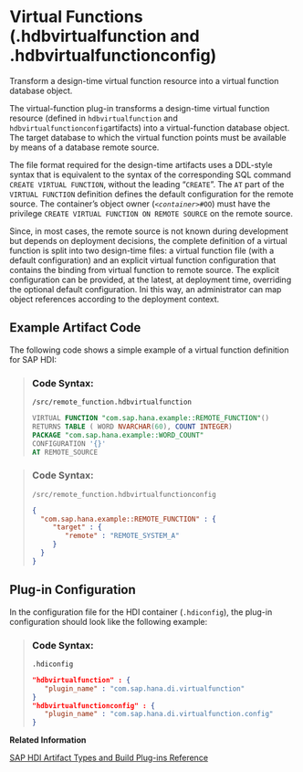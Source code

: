 <!-- loio73669ebdcef44bd9ab0eb57de6a8cf2a -->

# Virtual Functions \(.hdbvirtualfunction and .hdbvirtualfunctionconfig\)

Transform a design-time virtual function resource into a virtual function database object.



The virtual-function plug-in transforms a design-time virtual function resource \(defined in `hdbvirtualfunction` and `hdbvirtualfunctionconfig`artifacts\) into a virtual-function database object. The target database to which the virtual function points must be available by means of a database remote source.

The file format required for the design-time artifacts uses a DDL-style syntax that is equivalent to the syntax of the corresponding SQL command `CREATE VIRTUAL FUNCTION`, without the leading “`CREATE`”. The `AT` part of the `VIRTUAL FUNCTION` definition defines the default configuration for the remote source. The container’s object owner \(<code><i class="varname">&lt;container&gt;</i>#OO</code>\) must have the privilege `CREATE VIRTUAL FUNCTION ON REMOTE SOURCE` on the remote source.

Since, in most cases, the remote source is not known during development but depends on deployment decisions, the complete definition of a virtual function is split into two design-time files: a virtual function file \(with a default configuration\) and an explicit virtual function configuration that contains the binding from virtual function to remote source. The explicit configuration can be provided, at the latest, at deployment time, overriding the optional default configuration. Ini this way, an administrator can map object references according to the deployment context.



<a name="loio73669ebdcef44bd9ab0eb57de6a8cf2a__section_oqy_x33_1hb"/>

## Example Artifact Code

The following code shows a simple example of a virtual function definition for SAP HDI:

> ### Code Syntax:  
> `/src/remote_function.hdbvirtualfunction`
> 
> ```sql
> VIRTUAL FUNCTION "com.sap.hana.example::REMOTE_FUNCTION"()
> RETURNS TABLE ( WORD NVARCHAR(60), COUNT INTEGER) 
> PACKAGE "com.sap.hana.example::WORD_COUNT" 
> CONFIGURATION '{}' 
> AT REMOTE_SOURCE
> ```

> ### Code Syntax:  
> `/src/remote_function.hdbvirtualfunctionconfig`
> 
> ```json
> { 
>   "com.sap.hana.example::REMOTE_FUNCTION" : { 
>      "target" : { 
>         "remote" : "REMOTE_SYSTEM_A" 
>      } 
>   } 
> }
> ```



<a name="loio73669ebdcef44bd9ab0eb57de6a8cf2a__section_wh1_x33_1hb"/>

## Plug-in Configuration

In the configuration file for the HDI container \(`.hdiconfig`\), the plug-in configuration should look like the following example:

> ### Code Syntax:  
> `.hdiconfig`
> 
> ```json
> "hdbvirtualfunction" : {
>    "plugin_name" : "com.sap.hana.di.virtualfunction"
> }
> "hdbvirtualfunctionconfig" : {
>    "plugin_name" : "com.sap.hana.di.virtualfunction.config"
> }
> ```

**Related Information**  


[SAP HDI Artifact Types and Build Plug-ins Reference](sap-hdi-artifact-types-and-build-plug-ins-reference-9789224.md "The SAP HANA Cloud, SAP HANA database deployment infrastructure (HDI) supports a wide variety of database artifact types, for example, tables, indexes, and views.")

